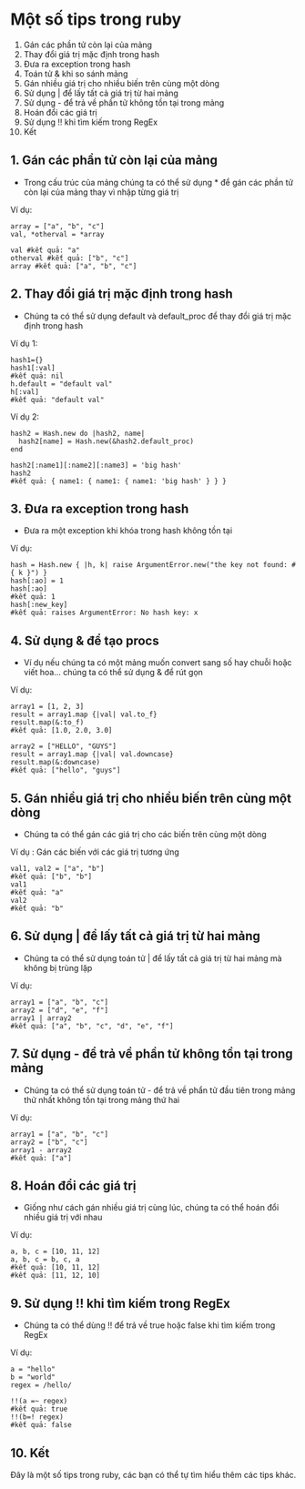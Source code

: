 # Một số tips trong ruby
1. Gán các phần tử còn lại của mảng
2. Thay đổi giá trị mặc định trong hash
3. Đưa ra exception trong hash
4. Toán tử & khi so sánh mảng
5. Gán nhiều giá trị cho nhiều biến trên cùng một dòng
6. Sử dụng | để lấy tất cả giá trị từ hai mảng
7. Sử dụng - để trả về phần tử không tồn tại trong mảng
8. Hoán đổi các giá trị
9.  Sử dụng !! khi tìm kiếm trong RegEx
10.  Kết

## 1. Gán các phần tử còn lại của mảng
- Trong cấu trúc của mảng chúng ta có thể sử dụng * để gán các phần tử còn lại của mảng thay vì nhập từng giá trị

Ví dụ:
```
array = ["a", "b", "c"]
val, *otherval = *array

val #kết quả: "a"
otherval #kết quả: ["b", "c"]
array #kết quả: ["a", "b", "c"]
```

## 2. Thay đổi giá trị mặc định trong hash
- Chúng ta có thể sử dụng default và default_proc để thay đổi giá trị mặc định trong hash

Ví dụ 1:
```
hash1={}
hash1[:val]
#kết quả: nil
h.default = "default val"
h[:val]
#kết quả: "default val"
```

Ví dụ 2:
```
hash2 = Hash.new do |hash2, name|
  hash2[name] = Hash.new(&hash2.default_proc)
end

hash2[:name1][:name2][:name3] = 'big hash'
hash2
#kết quả: { name1: { name1: { name1: 'big hash' } } }
```

## 3. Đưa ra exception trong hash
- Đưa ra một exception khi khóa trong hash không tồn tại

Ví dụ:

```
hash = Hash.new { |h, k| raise ArgumentError.new("the key not found: #{ k }") }
hash[:ao] = 1
hash[:ao] 
#kết quả: 1
hash[:new_key] 
#kết quả: raises ArgumentError: No hash key: x
```


## 4. Sử dụng & để tạo procs
- Ví dụ nếu chúng ta có một mảng muốn convert sang số hay chuỗi hoặc viết hoa... chúng ta có thể sử dụng & để rút gọn

Ví dụ:
```
array1 = [1, 2, 3]
result = array1.map {|val| val.to_f}
result.map(&:to_f)
#kết quả: [1.0, 2.0, 3.0]

array2 = ["HELLO", "GUYS"]
result = array1.map {|val| val.downcase}
result.map(&:downcase)
#kết quả: ["hello", "guys"]
```
## 5. Gán nhiều giá trị cho nhiều biến trên cùng một dòng
- Chúng ta có thể gán các giá trị cho các biến trên cùng một dòng

Ví dụ :  Gán các biến với các giá trị tương ứng

```
val1, val2 = ["a", "b"]
#kết quả: ["b", "b"]
val1
#kết quả: "a"
val2
#kết quả: "b"
```

## 6. Sử dụng | để lấy tất cả giá trị từ hai mảng
- Chúng ta có thể sử dụng toán tử | để lấy tất cả giá trị từ hai mảng mà không bị trùng lặp

Ví dụ:
```
array1 = ["a", "b", "c"]
array2 = ["d", "e", "f"] 
array1 | array2
#kết quả: ["a", "b", "c", "d", "e", "f"]
```

## 7. Sử dụng - để trả về phần tử không tồn tại trong mảng
- Chúng ta có thể sử dụng toán tử - để trả về phẩn tử đầu tiên trong mảng thử nhất không tồn tại trong mảng thứ hai

Ví dụ:
```
array1 = ["a", "b", "c"]
array2 = ["b", "c"] 
array1 - array2
#kết quả: ["a"]
```

## 8. Hoán đổi các giá trị
- Giống như cách gán nhiều giá trị cùng lúc, chúng ta có thể hoán đổi nhiều giá trị với nhau

Ví dụ:
```
a, b, c = [10, 11, 12] 
a, b, c = b, c, a
#kết quả: [10, 11, 12] 
#kết quả: [11, 12, 10]
```

## 9. Sử dụng !! khi tìm kiếm trong RegEx
- Chúng ta có thể dùng !! để trả về true hoặc false khi tìm kiếm trong RegEx

Ví dụ:
```
a = "hello"
b = "world"
regex = /hello/

!!(a =~ regex) 
#kết quả: true
!!(b=! regex)
#kết quả: false
```

## 10. Kết
Đây là một số tips trong ruby, các bạn có thể tự tìm hiểu thêm các tips  khác.